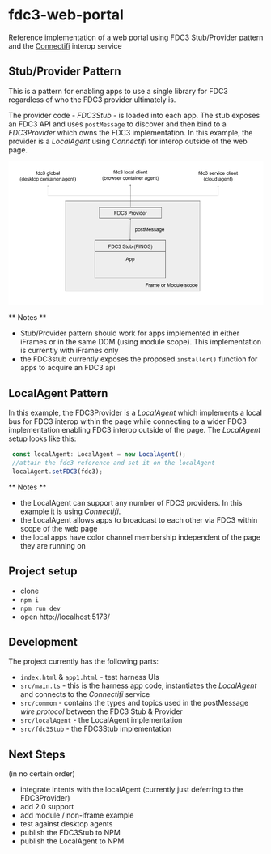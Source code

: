 # fdc3-web-portal
Reference implementation of a web portal using FDC3 Stub/Provider pattern and the [Connectifi](https://connectifi.co) interop service

## Stub/Provider Pattern
This is a pattern for enabling apps to use a single library for FDC3 regardless of who the FDC3 provider ultimately is.  

The provider code - *FDC3Stub* - is loaded into each app.  The stub exposes an FDC3 API and uses `postMessage` to discover and then bind to a *FDC3Provider* which owns the FDC3 implementation.  In this example, the provider is a *LocalAgent* using *Connectifi* for interop outside of the web page.

![Stub/Provider Pattern](stub-provider-pattern.png)

** Notes ** 

- Stub/Provider pattern should work for apps implemented in either iFrames or in the same DOM (using module scope).  This implementation is currently with iFrames only
- the FDC3stub currently exposes the proposed `installer()` function for apps to acquire an FDC3 api

## LocalAgent Pattern
In this example, the FDC3Provider is a *LocalAgent* which implements a local bus for FDC3 interop within the page while connecting to a wider FDC3 implementation enabling FDC3 interop outside of the page.  The *LocalAgent* setup looks like this:

```js
 const localAgent: LocalAgent = new LocalAgent();
 //attain the fdc3 reference and set it on the localAgent
 localAgent.setFDC3(fdc3);

```

** Notes **
- the LocalAgent can support any number of FDC3 providers.  In this example it is using *Connectifi*.
- the LocalAgent allows apps to broadcast to each other via FDC3 within scope of the web page
- the local apps have color channel membership  independent of the page they are running on 


## Project setup

- clone
- `npm i`
- `npm run dev`
- open http://localhost:5173/


## Development

The project currently has the following parts:

- `index.html` & `app1.html` - test harness UIs
- `src/main.ts` - this is the harness app code, instantiates the *LocalAgent* and connects to the *Connectifi* service
- `src/common` - contains the types and topics used in the postMessage *wire protocol* between the FDC3 Stub & Provider
- `src/localAgent` - the LocalAgent implementation
- `src/fdc3Stub` - the FDC3Stub implementation

## Next Steps

(in no certain order)

- integrate intents with the localAgent (currently just deferring to the FDC3Provider)
- add 2.0 support
- add module / non-iframe example
- test against desktop agents
- publish the FDC3Stub to NPM
- publish the LocalAgent to NPM
